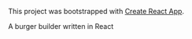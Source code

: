 This project was bootstrapped with [Create React App](https://github.com/facebookincubator/create-react-app).

A burger builder written in React